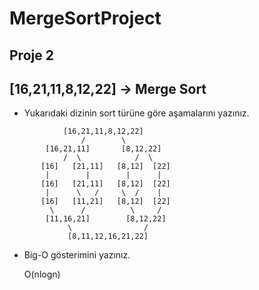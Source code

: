 # MergeSortProject
## Proje 2

## [16,21,11,8,12,22] -> Merge Sort


* Yukarıdaki dizinin sort türüne göre aşamalarını yazınız.

```
            [16,21,11,8,12,22]
                /        \
        [16,21,11]       [8,12,22]
            /  \            /  \
       [16]   [21,11]   [8,12]  [22]
        |        |        |      |
       [16]   [21,11]   [8,12]  [22]
        |      \   /     \  /    |
       [16]   [11,21]   [8,12]  [22]
         \      /          \     /
        [11,16,21]        [8,12,22]
             \                /
             [8,11,12,16,21,22]
```

* Big-O gösterimini yazınız.

  O(nlogn)
